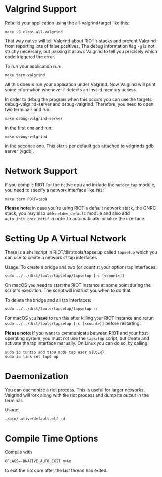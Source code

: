 Valgrind Support
================

Rebuild your application using the all-valgrind target like this:

    make -B clean all-valgrind

That way native will tell Valgrind about RIOT's stacks and prevent
Valgrind from reporting lots of false positives.
The debug information flag `-g` is not strictly necessary, but passing
it allows Valgrind to tell you precisely which code triggered the error.

To run your application run:

    make term-valgrind

All this does is run your application under Valgrind.
Now Valgrind will print some information whenever it detects an
invalid memory access.

In order to debug the program when this occurs you can use the targets
debug-valgrind-server and debug-valgrind. Therefore, you need to open two
terminals and run:

    make debug-valgrind-server

in the first one and run:

    make debug-valgrind

in the seconde one. This starts per default gdb attached to valgrinds gdb
server (vgdb).

Network Support
===============

If you compile RIOT for the native cpu and include the `netdev_tap`
module, you need to specify a network interface like this:

    make term PORT=tap0

**Please note:** in case you're using RIOT's default network stack, the GNRC
stack, you may also use `netdev_default` module and also add
`auto_init_gnrc_netif` in order to automatically initialize the interface.


Setting Up A Virtual Network
============================

There is a shellscript in RIOT/dist/tools/tapsetup called `tapsetup` which you
can use to create a network of tap interfaces.

Usage:
To create a bridge and two (or count at your option) tap interfaces:

    sudo ../../dist/tools/tapsetup/tapsetup [-c [<count>]]

On macOS you need to start the RIOT instance at some point during the script's
execution. The script will instruct you when to do that.

To delete the bridge and all tap interfaces:

    sudo ../../dist/tools/tapsetup/tapsetup -d

For macOS you **have** to run this after killing your RIOT instance and rerun
`sudo ../../dist/tools/tapsetup [-c [<count>]]` before restarting.

**Please note:** If you want to communicate between RIOT and your host
operating system, you must not use the `tapsetup` script, but create and
activate the tap interface manually. On Linux you can do so, by calling

    sudo ip tuntap add tap0 mode tap user ${USER}
    sudo ip link set tap0 up


Daemonization
=============

You can daemonize a riot process. This is useful for larger networks.
Valgrind will fork along with the riot process and dump its output in
the terminal.

Usage:

    ./bin/native/default.elf -d

Compile Time Options
====================

Compile with

    CFLAGS=-DNATIVE_AUTO_EXIT make

to exit the riot core after the last thread has exited.
